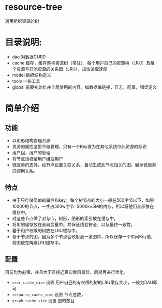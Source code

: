 # resource-tree
通用组织资源的树

# 目录说明:
* dao 对数据CURD
* cache 缓存，缓存整棵资源树（常驻），每个用户自己的资源树（LRU）及每个资源与其他资源的关系图（LRU），加快读取速度
* model 数据结构定义
* tools 一些工具
* global 需要初始化并全局使用的内容，如数据库链接，日志，配置，错误定义

# 简单介绍
## 功能
* 以树形结构管理资源
* 资源的属性这里不做管理，只有一个Key做为在其他系统中此资源的标识
* 用户组，用户的管理
* 将节点授权给用户组或用户
* 微服务的支持。给节点设置关联关系，自动生成此节点相关的图，展示微服务的调用关系。
## 特点
* 由于只存储简单的属性和key，每个树节点的大小一般在500字节以下，如果10000的节点，一共占500w字节=5000k=5M的内存，所以将他们全部放在缓存中。
* 对这些节点做了对与ID，树形，图形的索引放在缓存中。
* 将树的缓存放在全局变量中。并保证线程安全，以及最终一致性。
* 基于用户权限的树放在LRU缓存中。
* 基于节点的图。因为多个节点会映射到一张图中，所以保存一个中间Key值，将图放在两级LRU缓存中。
## 配置
目前均为必填，并且大于且接近真实数目最佳。后期再进行优化。
* `user_cache_size` 设置 用户自己的有权限的树的LRU缓存大小，一般为DAU即可
* `resource_cache_size` 设置 节点总数，
* `graph_cache_size` 设置 图的数目
